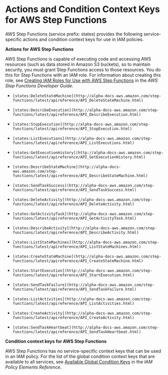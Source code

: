 # Actions and Condition Context Keys for AWS Step Functions<a name="list_states"></a>

AWS Step Functions \(service prefix: states\) provides the following service\-specific actions and condition context keys for use in IAM policies\.

**Actions for AWS Step Functions**

AWS Step Functions is capable of executing code and accessing AWS resources \(such as data stored in Amazon S3 buckets\), so to maintain security, you must grant Step Functions access to those resources\. You do this for Step Functions with an IAM role\. For information about creating this role, see [Creating IAM Roles for Use with AWS Step Functions](http://alpha-docs-aws.amazon.com/step-functions/latest/dg/procedure-create-iam-role.html) in the *AWS Step Functions Developer Guide*\.

+ `[states:DeleteStateMachine](http://alpha-docs-aws.amazon.com/step-functions/latest/apireference/API_DeleteStateMachine.html)`

+ `[states:DescribeExecution](http://alpha-docs-aws.amazon.com/step-functions/latest/apireference/API_DescribeExecution.html)`

+ `[states:StopExecution](http://alpha-docs-aws.amazon.com/step-functions/latest/apireference/API_StopExecution.html)`

+ `[states:ListExecutions](http://alpha-docs-aws.amazon.com/step-functions/latest/apireference/API_ListExecutions.html)`

+ `[states:GetExecutionHistory](http://alpha-docs-aws.amazon.com/step-functions/latest/apireference/API_GetExecutionHistory.html)`

+ `[states:DescribeStateMachine](http://alpha-docs-aws.amazon.com/step-functions/latest/apireference/API_DescribeStateMachine.html)`

+ `[states:SendTaskSuccess](http://alpha-docs-aws.amazon.com/step-functions/latest/apireference/API_SendTaskSuccess.html)`

+ `[states:DeleteActivity](http://alpha-docs-aws.amazon.com/step-functions/latest/apireference/API_DeleteActivity.html)`

+ `[states:GetActivityTask](http://alpha-docs-aws.amazon.com/step-functions/latest/apireference/API_GetActivityTask.html)`

+ `[states:DescribeActivity](http://alpha-docs-aws.amazon.com/step-functions/latest/apireference/API_DescribeActivity.html)`

+ `[states:ListStateMachines](http://alpha-docs-aws.amazon.com/step-functions/latest/apireference/API_ListStateMachines.html)`

+ `[states:CreateStateMachine](http://alpha-docs-aws.amazon.com/step-functions/latest/apireference/API_CreateStateMachine.html)`

+ `[states:StartExecution](http://alpha-docs-aws.amazon.com/step-functions/latest/apireference/API_StartExecution.html)`

+ `[states:SendTaskFailure](http://alpha-docs-aws.amazon.com/step-functions/latest/apireference/API_SendTaskFailure.html)`

+ `[states:ListActivities](http://alpha-docs-aws.amazon.com/step-functions/latest/apireference/API_ListActivities.html)`

+ `[states:CreateActivity](http://alpha-docs-aws.amazon.com/step-functions/latest/apireference/API_CreateActivity.html)`

+ `[states:SendTaskHeartbeat](http://alpha-docs-aws.amazon.com/step-functions/latest/apireference/API_SendTaskHeartbeat.html)`

**Condition context keys for AWS Step Functions**

AWS Step Functions has no service\-specific context keys that can be used in an IAM policy\. For the list of the global condition context keys that are available to all services, see [Available Global Condition Keys](reference_policies_condition-keys.md#AvailableKeys) in the *IAM Policy Elements Reference*\.